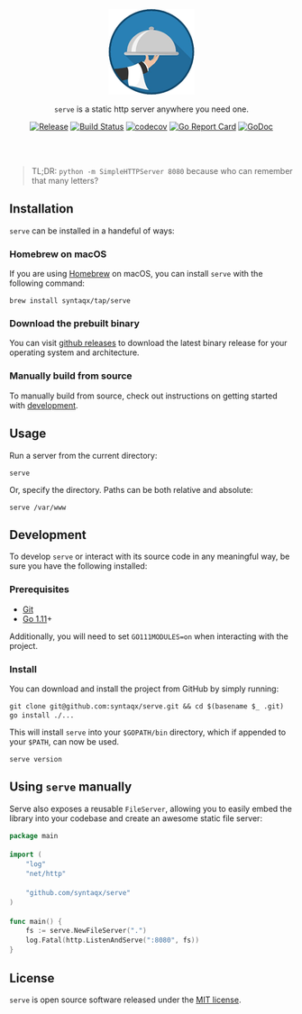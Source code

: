 <div align="center">

![img](assets/logo.png)

`serve` is a static http server anywhere you need one.

[homebrew]: https://brew.sh/
[git]:      https://git-scm.com/
[golang]:   https://golang.org/
[releases]: https://github.com/syntaqx/serve/releases

[![Release](https://img.shields.io/github/release/syntaqx/serve.svg)][releases]
[![Build Status](https://travis-ci.org/syntaqx/serve.svg?branch=master)](https://travis-ci.org/syntaqx/serve)
[![codecov](https://codecov.io/gh/syntaqx/serve/branch/master/graph/badge.svg)](https://codecov.io/gh/syntaqx/serve)
[![Go Report Card](https://goreportcard.com/badge/github.com/syntaqx/serve)](https://goreportcard.com/report/github.com/syntaqx/serve)
[![GoDoc](https://godoc.org/github.com/syntaqx/serve?status.svg)](https://godoc.org/github.com/syntaqx/serve)

<br><br>

</div>

> TL;DR: `python -m SimpleHTTPServer 8080` because who can remember that many
> letters?

## Installation

`serve` can be installed in a handeful of ways:

### Homebrew on macOS

If you are using [Homebrew][] on macOS, you can install `serve` with the
following command:

```
brew install syntaqx/tap/serve
```

### Download the prebuilt binary

You can visit [github releases][releases] to download the latest binary release
for your operating system and architecture.

### Manually build from source

To manually build from source, check out instructions on getting started with
[development](#development).

## Usage

Run a server from the current directory:

```
serve
```

Or, specify the directory. Paths can be both relative and absolute:

```
serve /var/www
```

## Development

To develop `serve` or interact with its source code in any meaningful way, be
sure you have the following installed:

### Prerequisites

- [Git][git]
- [Go 1.11][golang]+

Additionally, you will need to set `GO111MODULES=on` when interacting with the
project.

### Install

You can download and install the project from GitHub by simply running:

```
git clone git@github.com:syntaqx/serve.git && cd $(basename $_ .git)
go install ./...
```

This will install `serve` into your `$GOPATH/bin` directory, which if appended
to your `$PATH`, can now be used.

```
serve version
```

## Using `serve` manually

Serve also exposes a reusable `FileServer`, allowing you to easily embed the
library into your codebase and create an awesome static file server:

```go
package main

import (
	"log"
	"net/http"

	"github.com/syntaqx/serve"
)

func main() {
	fs := serve.NewFileServer(".")
	log.Fatal(http.ListenAndServe(":8080", fs))
}
```

## License

[MIT]: https://opensource.org/licenses/MIT

`serve` is open source software released under the [MIT license][MIT].
